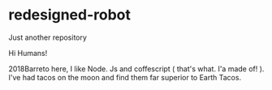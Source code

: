 # redesigned-robot
Just another repository



Hi Humans!

2018Barreto here, I like Node. Js and coffescript ( that's what. I'a made of! ). I've had tacos on the moon and find them far superior to Earth Tacos.
